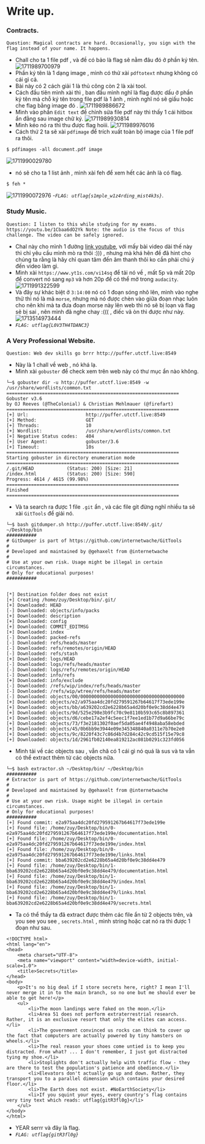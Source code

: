 # Write up.
### Contracts.
```
Question: Magical contracts are hard. Occasionally, you sign with the flag instead of your name. It happens.
```
- Chall cho ta 1 file pdf , và đề có bảo là flag sẽ nằm đâu đó ở phần ký tên.
![1711989700979](image/writeup/1711989700979.png)
- Phần ký tên là 1 dạng image , mình có thử xài `pdftotext` nhưng không có cái gì cả.
- Bài này có 2 cách giải 1 là thủ công còn 2 là xài tool.
- Cách đầu tiên mình xài thì , ban đầu mình nghĩ là flag được dấu ở phần ký tên mà chỗ ký tên trong file pdf là 1 ảnh , mình nghĩ nó sẽ giấu hoặc che flag bằng image đó .
![1711989886672](image/writeup/1711989886672.png)
- Mình vào phần `Edit text` để chỉnh sửa file pdf này thì thấy 1 cái hitbox ẩn đằng sau image chữ ký.
![1711989930814](image/writeup/1711989930814.png)
- Mình kéo nó ra thì thu được flag hoiii.
![1711989976016](image/writeup/1711989976016.png)
- Cách thứ 2 ta sẽ xài `pdfimage` để trích xuất toàn bộ image của 1 file pdf ra thôi.
```
$ pdfimages -all document.pdf image
```
![1711990029780](image/writeup/1711990029780.png)
- nó sẽ cho ta 1 list ảnh , mình xài feh để xem hết các ảnh là có flag.
```
$ feh *
```
![1711990072976](image/writeup/1711990072976.png)
-*`FLAG: utflag{s1mple_w1z4rding_mist4k3s}`*.
### Study Music.
```
Question: I listen to this while studying for my exams. https://youtu.be/1Cbaa6dO2Yk Note: the audio is the focus of this challenge. The video can be safely ignored.
```
- Chal này cho mình 1 đường [link youtube](https://youtu.be/1Cbaa6dO2Yk), với mấy bài video dài thế này thì chỉ yêu cầu mình mò ra thôi :))) , nhưng mà khá hên đề đã hint cho chúng ta rằng là hãy chỉ quan tâm đến âm thanh thôi ko cần phải chú ý đến video làm gì. 
- Mình xài `https://www.yt1s.com/vi14sq` để tải nó về , mất 5p và mất 20p để convert nó sang `mp3` và hơn 20p để có thể mở trong `audacity`.
![1711991322599](image/writeup/1711991322599.png)
- Và đây sự khác biệt ở `3:14:00` nó có 1 đoạn sóng nhô lên, mình vào nghe thử thì nó là mã `morse`, nhưng mà nó được chèn vào giữa đoạn nhạc luôn cho nên khi mà ta đưa đoạn morse này lên web thì nó sẽ bị loạn và flag sẽ bị sai , nên mình đã nghe chay :((( , điếc vã òn thì được như này.
![1713514973444](image/writeup/1713514973444.png)
- *`FLAG: utflag{L0V3TH4TDANC3}`*
### A Very Professional Website.
```
Question: Web dev skills go brrr http://puffer.utctf.live:8549
```
- Này là 1 chall về web , nó khá lạ.
- Mình xài `gobuster` để check xem trên web này có thư mục ẩn nào không.
```
└─$ gobuster dir -u http://puffer.utctf.live:8549 -w /usr/share/wordlists/common.txt
===============================================================
Gobuster v3.6
by OJ Reeves (@TheColonial) & Christian Mehlmauer (@firefart)
===============================================================
[+] Url:                     http://puffer.utctf.live:8549
[+] Method:                  GET
[+] Threads:                 10
[+] Wordlist:                /usr/share/wordlists/common.txt
[+] Negative Status codes:   404
[+] User Agent:              gobuster/3.6
[+] Timeout:                 10s
===============================================================
Starting gobuster in directory enumeration mode
===============================================================
/.git/HEAD            (Status: 200) [Size: 21]
/index.html           (Status: 200) [Size: 590]
Progress: 4614 / 4615 (99.98%)
===============================================================
Finished
===============================================================

```
- Và ta search ra được 1 file `.git` ẩn , và các file git đừng nghĩ nhiều ta sẽ xài `GitTools` để giải nó.
```
└─$ bash gitdumper.sh http://puffer.utctf.live:8549/.git/ ~/Desktop/bin 
###########
# GitDumper is part of https://github.com/internetwache/GitTools
#
# Developed and maintained by @gehaxelt from @internetwache
#
# Use at your own risk. Usage might be illegal in certain circumstances.
# Only for educational purposes!
###########


[*] Destination folder does not exist
[+] Creating /home/zuy/Desktop/bin/.git/
[+] Downloaded: HEAD
[-] Downloaded: objects/info/packs
[+] Downloaded: description
[+] Downloaded: config
[+] Downloaded: COMMIT_EDITMSG
[+] Downloaded: index
[-] Downloaded: packed-refs
[-] Downloaded: refs/heads/master
[-] Downloaded: refs/remotes/origin/HEAD
[-] Downloaded: refs/stash
[+] Downloaded: logs/HEAD
[-] Downloaded: logs/refs/heads/master
[-] Downloaded: logs/refs/remotes/origin/HEAD
[-] Downloaded: info/refs
[+] Downloaded: info/exclude
[-] Downloaded: /refs/wip/index/refs/heads/master
[-] Downloaded: /refs/wip/wtree/refs/heads/master
[-] Downloaded: objects/00/00000000000000000000000000000000000000
[+] Downloaded: objects/e2/a975aa4dc20fd279591267b64617f73ede199e
[+] Downloaded: objects/bb/a639202cd2e6228b65a4d20bf0e9c38dd4e479
[+] Downloaded: objects/9d/525e298e3b9fc70c9e8110b593c65c8b897361
[+] Downloaded: objects/d6/cebe17a2ef4c5eec1f7ee1ed1b77d9a66be79c
[+] Downloaded: objects/73/f3e2181302f0aef5da05ae4f4948aba58ebded
[+] Downloaded: objects/45/0b6bb9e3944e09e345348840a0311e7b70e2e0
[+] Downloaded: objects/9c/8220f43c7c86d4b7d284c42c9cd515f15e79c8
[+] Downloaded: objects/1d/2961fb02140ea819212ac081b0291c323fd056
```
- Mình tải về các objects sau , vẫn chă có 1 cái gì nó quá là sus và ta vẫn có thể extract thêm từ các objects nữa.
```
└─$ bash extractor.sh ~/Desktop/bin/ ~/Desktop/bin
###########
# Extractor is part of https://github.com/internetwache/GitTools
#
# Developed and maintained by @gehaxelt from @internetwache
#
# Use at your own risk. Usage might be illegal in certain circumstances.
# Only for educational purposes!
###########
[+] Found commit: e2a975aa4dc20fd279591267b64617f73ede199e
[+] Found file: /home/zuy/Desktop/bin/0-e2a975aa4dc20fd279591267b64617f73ede199e/documentation.html
[+] Found file: /home/zuy/Desktop/bin/0-e2a975aa4dc20fd279591267b64617f73ede199e/index.html
[+] Found file: /home/zuy/Desktop/bin/0-e2a975aa4dc20fd279591267b64617f73ede199e/links.html
[+] Found commit: bba639202cd2e6228b65a4d20bf0e9c38dd4e479
[+] Found file: /home/zuy/Desktop/bin/1-bba639202cd2e6228b65a4d20bf0e9c38dd4e479/documentation.html
[+] Found file: /home/zuy/Desktop/bin/1-bba639202cd2e6228b65a4d20bf0e9c38dd4e479/index.html
[+] Found file: /home/zuy/Desktop/bin/1-bba639202cd2e6228b65a4d20bf0e9c38dd4e479/links.html
[+] Found file: /home/zuy/Desktop/bin/1-bba639202cd2e6228b65a4d20bf0e9c38dd4e479/secrets.html
```
- Ta có thể thấy ta đã extract được thêm các file ẩn từ 2 objects trên, và you see you see , `secrets.html` , mình string hoặc cat nó ra thì được 1 đoạn như sau.
```
<!DOCTYPE html>
<html lang="en">
<head>
    <meta charset="UTF-8">
    <meta name="viewport" content="width=device-width, initial-scale=1.0">
    <title>Secrets</title>
</head>
<body>
    <p>It's no big deal if I store secrets here, right? I mean I'll never merge it in to the main branch, so no one but me should ever be able to get here!</p>
    <ul>
        <li>The moon landings were faked on the moon.</li>
        <li>Area 51 does not perform extraterrestrial research. Rather, it is an exclusive resort that only the elites can access.</li>
        <li>The government convinced us rocks can think to cover up the fact that computers are actually powered by tiny hamsters on wheels.</li>
        <li>The real reason your shoes come untied is to keep you distracted. From what? ... I don't remember, I just got distracted tying my shoe.</li>
        <li>Stoplights don't actually help with traffic flow - they are there to test the population's patience and obedience.</li>
        <li>Elevators don't actually go up and down. Rather, they transport you to a parallel dimension which contains your desired floor.</li>
        <li>The Earth does not exist. #NoEarthSociety</li>
        <li>If you squint your eyes, every country's flag contains very tiny text which reads: utflag{gitR3fl0g}</li>
    </ul>
</body>
</html>
```
- YEAR serrr và đây là flag.
- *`FLAG: utflag{gitR3fl0g}`*
